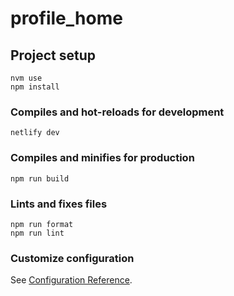 # profile_home

## Project setup
```
nvm use
npm install
```

### Compiles and hot-reloads for development
```
netlify dev
```

### Compiles and minifies for production
```
npm run build
```

### Lints and fixes files
```
npm run format
npm run lint
```

### Customize configuration
See [Configuration Reference](https://cli.vuejs.org/config/).
